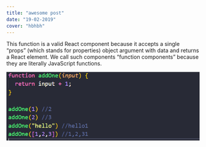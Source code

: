 ```yaml
---
title: "awesome post"
date: "19-02-2019"
cover: "hbhbh"
---
```


This function is a valid React component because it accepts a single “props” (which stands for properties) object argument with data and returns a React element. We call such components “function components” because they are literally JavaScript functions.

![Hero image](./1.png)